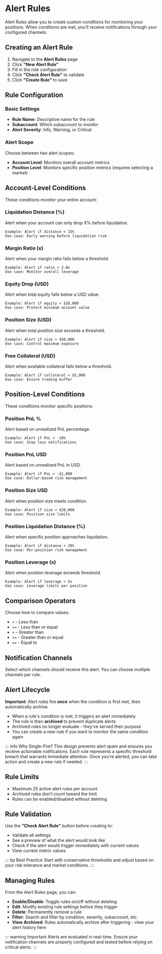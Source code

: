 # Alert Rules

Alert Rules allow you to create custom conditions for monitoring your positions. When conditions are met, you'll receive notifications through your configured channels.

## Creating an Alert Rule

1. Navigate to the **Alert Rules** page
2. Click **"New Alert Rule"**
3. Fill in the rule configuration
4. Click **"Check Alert Rule"** to validate
5. Click **"Create Rule"** to save

## Rule Configuration

### Basic Settings

- **Rule Name**: Descriptive name for the rule
- **Subaccount**: Which subaccount to monitor
- **Alert Severity**: Info, Warning, or Critical

### Alert Scope

Choose between two alert scopes:

- **Account Level**: Monitors overall account metrics
- **Position Level**: Monitors specific position metrics (requires selecting a market)

## Account-Level Conditions

These conditions monitor your entire account:

### Liquidation Distance (%)
Alert when your account can only drop X% before liquidation.

```
Example: Alert if distance < 15%
Use case: Early warning before liquidation risk
```

### Margin Ratio (x)
Alert when your margin ratio falls below a threshold.

```
Example: Alert if ratio < 2.0x
Use case: Monitor overall leverage
```

### Equity Drop (USD)
Alert when total equity falls below a USD value.

```
Example: Alert if equity < $10,000
Use case: Protect minimum account value
```

### Position Size (USD)
Alert when total position size exceeds a threshold.

```
Example: Alert if size > $50,000
Use case: Control maximum exposure
```

### Free Collateral (USD)
Alert when available collateral falls below a threshold.

```
Example: Alert if collateral < $5,000
Use case: Ensure trading buffer
```

## Position-Level Conditions

These conditions monitor specific positions:

### Position PnL %
Alert based on unrealized PnL percentage.

```
Example: Alert if PnL < -10%
Use case: Stop loss notifications
```

### Position PnL USD
Alert based on unrealized PnL in USD.

```
Example: Alert if PnL < -$1,000
Use case: Dollar-based risk management
```

### Position Size USD
Alert when position size meets condition.

```
Example: Alert if size > $20,000
Use case: Position size limits
```

### Position Liquidation Distance (%)
Alert when specific position approaches liquidation.

```
Example: Alert if distance < 20%
Use case: Per-position risk management
```

### Position Leverage (x)
Alert when position leverage exceeds threshold.

```
Example: Alert if leverage > 5x
Use case: Leverage limits per position
```

## Comparison Operators

Choose how to compare values:

- `<` - Less than
- `<=` - Less than or equal
- `>` - Greater than
- `>=` - Greater than or equal
- `==` - Equal to

## Notification Channels

Select which channels should receive this alert. You can choose multiple channels per rule.

## Alert Lifecycle

**Important**: Alert rules fire **once** when the condition is first met, then automatically archive.

- When a rule's condition is met, it triggers an alert immediately
- The rule is then **archived** to prevent duplicate alerts
- Archived rules no longer evaluate - they've served their purpose
- You can create a new rule if you want to monitor the same condition again

::: info Why Single-Fire?
This design prevents alert spam and ensures you receive actionable notifications. Each rule represents a specific threshold breach that warrants immediate attention. Once you're alerted, you can take action and create a new rule if needed.
:::

## Rule Limits

- Maximum 25 active alert rules per account
- Archived rules don't count toward the limit
- Rules can be enabled/disabled without deleting

## Rule Validation

Use the **"Check Alert Rule"** button before creating to:

- Validate all settings
- See a preview of what the alert would look like
- Check if the alert would trigger immediately with current values
- View current metric values

::: tip Best Practice
Start with conservative thresholds and adjust based on your risk tolerance and market conditions.
:::

## Managing Rules

From the Alert Rules page, you can:

- **Enable/Disable**: Toggle rules on/off without deleting
- **Edit**: Modify existing rule settings before they trigger
- **Delete**: Permanently remove a rule
- **Filter**: Search and filter by condition, severity, subaccount, etc.
- **View Archived**: Rules automatically archive after triggering - view your alert history here

::: warning Important
Alerts are evaluated in real-time. Ensure your notification channels are properly configured and tested before relying on critical alerts.
:::
